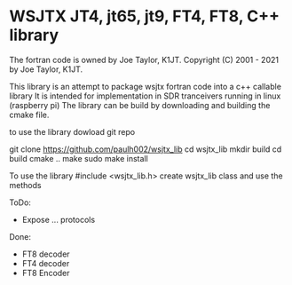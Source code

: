 # WSJTX JT4, jt65, jt9, FT4, FT8, C++ library
The fortran code is owned by Joe Taylor, K1JT.
Copyright (C) 2001 - 2021 by Joe Taylor, K1JT.

This library is an attempt to package wsjtx fortran code into a c++ callable library
It is intended for implementation in SDR tranceivers running in linux (raspberry pi)
The library can be build by downloading and building the cmake file.

to use the library dowload git repo 

git clone https://github.com/paulh002/wsjtx_lib
cd wsjtx_lib
mkdir build
cd build
cmake ..
make
sudo make install

To use the library 
#include <wsjtx_lib.h>
create wsjtx_lib class and use the methods

ToDo:
- Expose ... protocols

Done:
- FT8 decoder
- FT4 decoder
- FT8 Encoder
